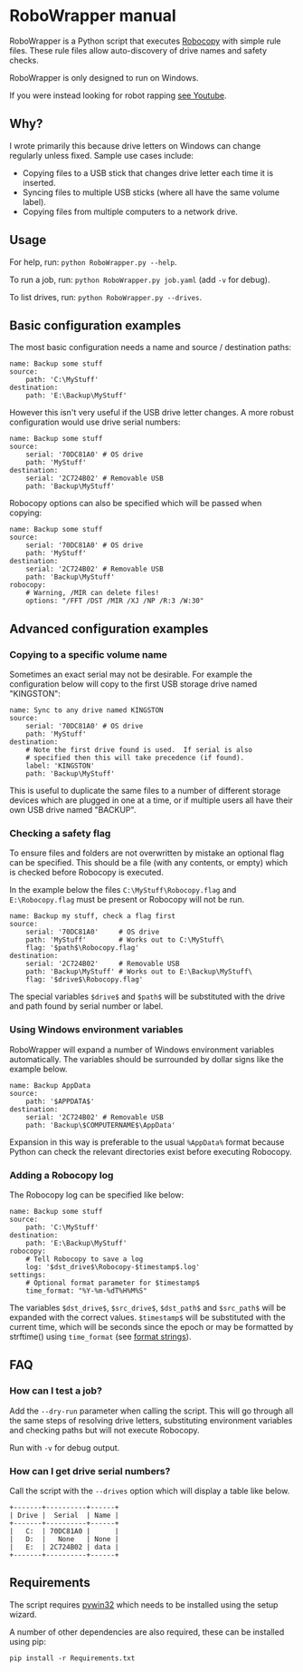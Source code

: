 # RoboWrapper manual #

RoboWrapper is a Python script that executes [Robocopy](https://en.wikipedia.org/wiki/Robocopy) with simple rule files.  These rule files allow auto-discovery of drive names and safety checks.

RoboWrapper is only designed to run on Windows.

If you were instead looking for robot rapping [see Youtube](https://www.youtube.com/watch?v=mvrva8NoMLM).

## Why? ##

I wrote primarily this because drive letters on Windows can change regularly unless fixed.  Sample use cases include:

 * Copying files to a USB stick that changes drive letter each time it is inserted. 
 * Syncing files to multiple USB sticks (where all have the same volume label).
 * Copying files from multiple computers to a network drive.

## Usage ##

For help, run: `python RoboWrapper.py --help`.

To run a job, run: `python RoboWrapper.py job.yaml` (add `-v` for debug).

To list drives, run: `python RoboWrapper.py --drives`.

## Basic configuration examples ##

The most basic configuration needs a name and source / destination paths:

```
name: Backup some stuff
source:
    path: 'C:\MyStuff'
destination:
    path: 'E:\Backup\MyStuff'
```

However this isn't very useful if the USB drive letter changes.  A more robust configuration would use drive serial numbers:

```
name: Backup some stuff
source:
    serial: '70DC81A0' # OS drive
    path: 'MyStuff'
destination:
    serial: '2C724B02' # Removable USB
    path: 'Backup\MyStuff'
```

Robocopy options can also be specified which will be passed when copying:

```
name: Backup some stuff
source:
    serial: '70DC81A0' # OS drive
    path: 'MyStuff'
destination:
    serial: '2C724B02' # Removable USB
    path: 'Backup\MyStuff'
robocopy:
	# Warning, /MIR can delete files!
    options: "/FFT /DST /MIR /XJ /NP /R:3 /W:30"
```

## Advanced configuration examples ##

### Copying to a specific volume name ###

Sometimes an exact serial may not be desirable.  For example the configuration below will copy to the first USB storage drive named "KINGSTON":

```
name: Sync to any drive named KINGSTON
source:
    serial: '70DC81A0' # OS drive
    path: 'MyStuff'
destination:
    # Note the first drive found is used.  If serial is also
    # specified then this will take precedence (if found).
    label: 'KINGSTON'
    path: 'Backup\MyStuff'
```

This is useful to duplicate the same files to a number of different storage devices which are plugged in one at a time, or if multiple users all have their own USB drive named "BACKUP".

### Checking a safety flag ###

To ensure files and folders are not overwritten by mistake an optional flag can be specified.  This should be a file (with any contents, or empty) which is checked before Robocopy is executed.

In the example below the files `C:\MyStuff\Robocopy.flag` and `E:\Robocopy.flag` must be present or Robocopy will not be run.

```
name: Backup my stuff, check a flag first
source:
    serial: '70DC81A0'     # OS drive
    path: 'MyStuff'        # Works out to C:\MyStuff\
    flag: '$path$\Robocopy.flag'
destination:
    serial: '2C724B02'     # Removable USB
    path: 'Backup\MyStuff' # Works out to E:\Backup\MyStuff\
    flag: '$drive$\Robocopy.flag'
```

The special variables `$drive$` and `$path$` will be substituted with the drive and path found by serial number or label.

### Using Windows environment variables ###

RoboWrapper will expand a number of Windows environment variables automatically.  The variables should be surrounded by dollar signs like the example below.

```
name: Backup AppData
source:
    path: '$APPDATA$'
destination:
    serial: '2C724B02' # Removable USB
    path: 'Backup\$COMPUTERNAME$\AppData'
```

Expansion in this way is preferable to the usual `%AppData%` format because Python can check the relevant directories exist before executing Robocopy.

### Adding a Robocopy log ###

The Robocopy log can be specified like below:

```
name: Backup some stuff
source:
    path: 'C:\MyStuff'
destination:
    path: 'E:\Backup\MyStuff'
robocopy:
    # Tell Robocopy to save a log
    log: '$dst_drive$\Robocopy-$timestamp$.log'
settings:
    # Optional format parameter for $timestamp$
    time_format: "%Y-%m-%dT%H%M%S"
```

The variables `$dst_drive$`, `$src_drive$`, `$dst_path$` and `$src_path$` will be expanded with the correct values.  `$timestamp$` will be substituted with the current time, which will be seconds since the epoch or may be formatted by strftime() using `time_format` (see [format strings](https://docs.python.org/2/library/datetime.html#strftime-and-strptime-behavior)).

## FAQ ##

### How can I test a job? ###

Add the `--dry-run` parameter when calling the script.  This will go through all the same steps of resolving drive letters, substituting environment variables and checking paths but will not execute Robocopy.

Run with `-v` for debug output.

### How can I get drive serial numbers? ###

Call the script with the `--drives` option which will display a table like below.

```
+-------+----------+------+
| Drive |  Serial  | Name |
+-------+----------+------+
|   C:  | 70DC81A0 |      |
|   D:  |   None   | None |
|   E:  | 2C724B02 | data |
+-------+----------+------+
```

## Requirements ##

The script requires [pywin32](http://sourceforge.net/projects/pywin32/) which needs to be installed using the setup wizard.

A number of other dependencies are also required, these can be installed using pip:

`pip install -r Requirements.txt` 